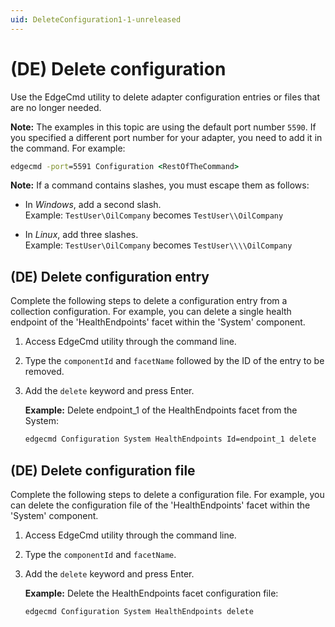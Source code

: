 ```yaml
---
uid: DeleteConfiguration1-1-unreleased
---
```


# (DE) Delete configuration

Use the EdgeCmd utility to delete adapter configuration entries or files that are no longer needed.

**Note:** The examples in this topic are using the default port number `5590`. If you specified a different port number for your adapter, you need to add it in the command. For example:

```cmd
edgecmd -port=5591 Configuration <RestOfTheCommand>
```

**Note:** If a command contains slashes, you must escape them as follows:<br> 
  - In *Windows*, add a second slash.<br> 
       Example: `TestUser\OilCompany` becomes `TestUser\\OilCompany`

  - In *Linux*, add three slashes.<br>
       Example: `TestUser\OilCompany` becomes `TestUser\\\\OilCompany`

## (DE) Delete configuration entry

Complete the following steps to delete a configuration entry from a collection configuration. For example, you can delete a single health endpoint of the 'HealthEndpoints' facet within the 'System' component.

1. Access EdgeCmd utility through the command line.
2. Type the `componentId` and `facetName` followed by the ID of the entry to be removed.
3. Add the `delete` keyword and press Enter.

   **Example:** Delete endpoint_1 of the HealthEndpoints facet from the System:

   ```cmd
   edgecmd Configuration System HealthEndpoints Id=endpoint_1 delete
   ```

## (DE) Delete configuration file

Complete the following steps to delete a configuration file. For example, you can delete the configuration file of the 'HealthEndpoints' facet within the 'System' component.

1. Access EdgeCmd utility through the command line.
2. Type the `componentId` and `facetName`.
3. Add the `delete` keyword and press Enter.

   **Example:** Delete the HealthEndpoints facet configuration file:

   ```cmd
   edgecmd Configuration System HealthEndpoints delete
   ```

